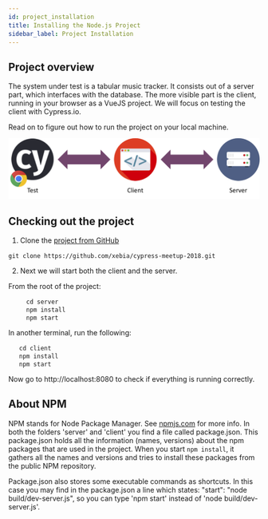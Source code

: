 ```yaml
---
id: project_installation
title: Installing the Node.js Project
sidebar_label: Project Installation
---
```

## Project overview
The system under test is a tabular music tracker. It consists out of a server part, which interfaces with the database. The more visible part is the client, running in your browser as a VueJS project. We will focus on testing the client with Cypress.io.

Read on to figure out how to run the project on your local machine.

![alt-text](../img/server_client.png)

## Checking out the project
1. Clone the [project from GitHub](https://github.com/xebia/cypress-meetup-2018) 

```
git clone https://github.com/xebia/cypress-meetup-2018.git
```

2. Next we will start both the client and the server.

From the root of the project:
```   
     cd server
     npm install
     npm start 
 ```

In another terminal, run the following:
 ```   
    cd client
    npm install
    npm start 
 ```  
  
 Now go to http://localhost:8080 to check if everything is running correctly.
 
 ## About NPM 
 NPM stands for Node Package Manager. See [npmjs.com](https://docs.npmjs.com/getting-started/what-is-npm#what-is-npm) for more info.
 In both the folders 'server' and 'client' you find a file called package.json.
 This package.json holds all the information (names, versions) about the npm packages that are used in the project. 
 When you start `npm install`, it gathers all the names and versions and tries to install these packages
 from the public NPM repository.
 
 Package.json also stores some executable commands as shortcuts.
 In this case you may find in the package.json a line which states: "start": "node build/dev-server.js",
 so you can type 'npm start' instead of 'node build/dev-server.js'.
